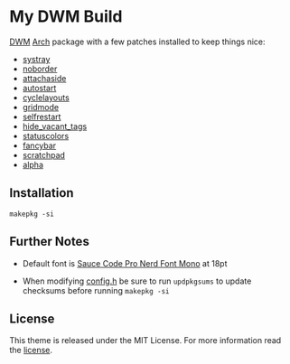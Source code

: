 # My DWM Build

[DWM](https://dwm.suckless.org) [Arch](https://www.archlinux.org/) package with a few patches installed to keep things nice:

+ [systray](https://dwm.suckless.org/patches/systray/)
+ [noborder](https://dwm.suckless.org/patches/noborder/)
+ [attachaside](https://dwm.suckless.org/patches/attachaside)
+ [autostart](https://dwm.suckless.org/patches/autostart/)
+ [cyclelayouts](https://dwm.suckless.org/patches/cyclelayouts/)
+ [gridmode](https://dwm.suckless.org/patches/gridmode/)
+ [selfrestart](https://dwm.suckless.org/patches/selfrestart/)
+ [hide_vacant_tags](https://dwm.suckless.org/patches/hide_vacant_tags/)
+ [statuscolors](https://dwm.suckless.org/patches/statuscolors/)
+ [fancybar](https://dwm.suckless.org/patches/fancybar/)
+ [scratchpad](https://dwm.suckless.org/patches/scratchpad/)
+ [alpha](https://dwm.suckless.org/patches/alpha/)

## Installation

```
makepkg -si
```

## Further Notes

+ Default font is [Sauce Code Pro Nerd Font Mono](https://github.com/ryanoasis/nerd-fonts/blob/master/patched-fonts/SourceCodePro) at 18pt
* When modifying [config.h](https://github.com/alrayyes/dwm/blob/master/config.h) be sure to run ```updpkgsums``` to update checksums before running ```makepkg -si```

## License

This theme is released under the MIT License. For more information read the [license][license].

[license]: https://github.com/alrayyes/dwm/blob/master/LICENSE.md
